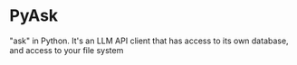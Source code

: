 # PyAsk
"ask" in Python.  It's an LLM API client that has access to its own database, and access to your file system
